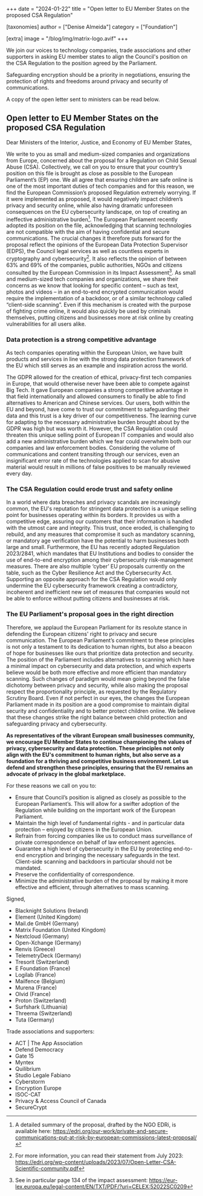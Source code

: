 +++
date = "2024-01-22"
title = "Open letter to EU Member States on the proposed CSA Regulation"

[taxonomies]
author = ["Denise Almeida"]
category = ["Foundation"]

[extra]
image = "/blog/img/matrix-logo.avif"
+++

We join our voices to technology companies, trade associations and other supporters in asking EU member states to align the Council's position on the CSA Regulation to the position agreed by the Parliament.

Safeguarding encryption should be a priority in negotiations, ensuring the protection of rights and freedoms around privacy and security of communications.

A copy of the open letter sent to ministers can be read below.

## Open letter to EU Member States on the proposed CSA Regulation
 
Dear Ministers of the Interior, Justice, and Economy of EU Member States,
 
We write to you as small and medium-sized companies and organizations from Europe, concerned about the proposal for a Regulation on Child Sexual Abuse (CSA). Collectively, we call on you to ensure that your country’s position on this file is brought as close as possible to the European Parliament’s (EP) one.
We all agree that ensuring children are safe online is one of the most important duties of tech companies and for this reason, we find the European Commission’s proposed Regulation extremely worrying. If it were implemented as proposed, it would negatively impact children’s privacy and security online, while also having dramatic unforeseen consequences on the EU cybersecurity landscape, on top of creating an ineffective administrative burden[^1].
The European Parliament recently adopted its position on the file, acknowledging that scanning technologies are not compatible with the aim of having confidential and secure communications.  The crucial changes it therefore puts forward for the proposal reflect the opinions of the European Data Protection Supervisor (EDPS), the Council legal services as well as countless experts in cryptography and cybersecurity[^2]. It also reflects the opinion of between 63% and 69% of the companies, public authorities, NGOs and citizens consulted by the European Commission in its Impact Assessment[^3].
As small and medium-sized tech companies and organizations, we share their concerns as we know that looking for specific content – such as text, photos and videos – in an end-to-end encrypted communication would require the implementation of a backdoor, or of a similar technology called “client-side scanning”. Even if this mechanism is created with the purpose of fighting crime online, it would also quickly be used by criminals themselves, putting citizens and businesses more at risk online by creating vulnerabilities for all users alike.
 
### Data protection is a strong competitive advantage

As tech companies operating within the European Union, we have built products and services in line with the strong data protection framework of the EU which still serves as an example and inspiration across the world.

The GDPR allowed for the creation of ethical, privacy-first tech companies in Europe, that would otherwise never have been able to compete against Big Tech. It gave European companies a strong competitive advantage in that field internationally and allowed consumers to finally be able to find alternatives to American and Chinese services. Our users, both within the EU and beyond, have come to trust our commitment to safeguarding their data and this trust is a key driver of our competitiveness. The learning curve for adapting to the necessary administrative burden brought about by the GDPR was high but was worth it.
However, the CSA Regulation could threaten this unique selling point of European IT companies and would also add a new administrative burden which we fear could overwhelm both our companies and law enforcement bodies. Considering the volume of communications and content transiting through our services, even an insignificant error rate of the technologies applied to scan for abusive material would result in millions of false positives to be manually reviewed every day.
 
### The CSA Regulation could erode trust and safety online

In a world where data breaches and privacy scandals are increasingly common, the EU's reputation for stringent data protection is a unique selling point for businesses operating within its borders. It provides us with a competitive edge, assuring our customers that their information is handled with the utmost care and integrity. This trust, once eroded, is challenging to rebuild, and any measures that compromise it such as mandatory scanning, or mandatory age verification have the potential to harm businesses both large and small.
Furthermore, the EU has recently adopted Regulation 2023/2841, which mandates that EU Institutions and bodies to consider the use of end-to-end encryption among their cybersecurity risk-management measures. There are also multiple ‘cyber’ EU proposals currently on the table, such as the Cyber Resilience Act and the Cybersecurity Act. Supporting an opposite approach for the CSA Regulation would only undermine the EU cybersecurity framework creating a contradictory, incoherent and inefficient new set of measures that companies would not be able to enforce without putting citizens and businesses at risk.
 
### The EU Parliament's proposal goes in the right direction

Therefore, we applaud the European Parliament for its resolute stance in defending the European citizens' right to privacy and secure communication. The European Parliament’s commitment to these principles is not only a testament to its dedication to human rights, but also a beacon of hope for businesses like ours that prioritize data protection and security. The position of the Parliament includes alternatives to scanning which have a minimal impact on cybersecurity and data protection, and which experts believe would be both more effective and more efficient than mandatory scanning. Such changes of paradigm would mean going beyond the false dichotomy between privacy and security, while also making the proposal respect the proportionality principle, as requested by the Regulatory Scrutiny Board.
Even if not perfect in our eyes, the changes the European Parliament made in its position are a good compromise to maintain digital security and confidentiality and to better protect children online. We believe that these changes strike the right balance between child protection and safeguarding privacy and cybersecurity.
 
**As representatives of the vibrant European small businesses community, we encourage EU Member States to continue championing the values of privacy, cybersecurity and data protection. These principles not only align with the EU's commitment to human rights, but also serve as a foundation for a thriving and competitive business environment. Let us defend and strengthen these principles, ensuring that the EU remains an advocate of privacy in the global marketplace.**
 
For these reasons we call on you to:
 - Ensure that Council’s position is aligned as closely as possible to the European Parliament’s. This will allow for a swifter adoption of the Regulation while building on the important work of the European Parliament.
 - Maintain the high level of fundamental rights - and in particular data protection – enjoyed by citizens in the European Union.
 - Refrain from forcing companies like us to conduct mass surveillance of private correspondence on behalf of law enforcement agencies.
 - Guarantee a high level of cybersecurity in the EU by protecting end-to-end encryption and bringing the necessary safeguards in the text. Client-side scanning and backdoors in particular should not be mandated.
 - Preserve the confidentiality of correspondence.
 - Minimize the administrative burden of the proposal by making it more effective and efficient, through alternatives to mass scanning.

Signed,

- Blacknight Solutions (Ireland) 
- Element (United Kingdom)
- Mail.de GmbH (Germany)
- Matrix Foundation (United Kingdom) 
- Nextcloud (Germany)
- Open-Xchange (Germany) 
- Renvis (Greece) 
- TelemetryDeck (Germany) 
- Tresorit (Switzerland)
- E Foundation (France) 
- Logilab (France) 
- Mailfence (Belgium) 
- Murena (France) 
- Olvid (France)
- Proton (Switzerland) 
- Surfshark (Lithuania) 
- Threema (Switzerland) 
- Tuta (Germany)

Trade associations and supporters:

- ACT | The App Association 
- Defend Democracy
- Gate 15 
- Myntex
- Quilibrium
- Studio Legale Fabiano
- Cyberstorm
- Encryption Europe
- ISOC-CAT
- Privacy & Access Council of Canada
- SecureCrypt

[^1]: A detailed summary of the proposal, drafted by the NGO EDRi, is available here: <https://edri.org/our-work/private-and-secure-communications-put-at-risk-by-european-commissions-latest-proposal/>

[^2]: For more information, you can read their statement from July 2023: <https://edri.org/wp-content/uploads/2023/07/Open-Letter-CSA-Scientific-community.pdf>

[^3]: See in particular page 134 of the impact assessment: <https://eur-lex.europa.eu/legal-content/EN/TXT/PDF/?uri=CELEX:52022SC0209>
